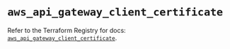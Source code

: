 # `aws_api_gateway_client_certificate`

Refer to the Terraform Registry for docs: [`aws_api_gateway_client_certificate`](https://registry.terraform.io/providers/hashicorp/aws/6.2.0/docs/resources/api_gateway_client_certificate).
